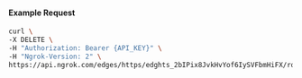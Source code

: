 <!-- Code generated for API Clients. DO NOT EDIT. -->

#### Example Request

```bash
curl \
-X DELETE \
-H "Authorization: Bearer {API_KEY}" \
-H "Ngrok-Version: 2" \
https://api.ngrok.com/edges/https/edghts_2bIPix8JvkHvYof6IySVFbmHiFX/routes/edghtsrt_2bIPiz6ul0nZd03V1A9E11XmyUm/user_agent_filter
```
